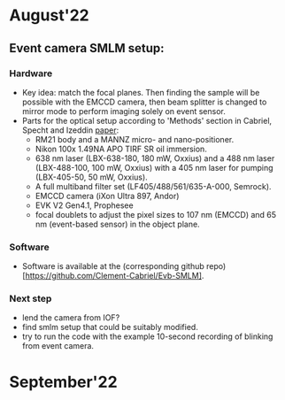 # August'22
## Event camera SMLM setup:
### Hardware
* Key idea: match the focal planes. Then finding the sample will be possible with the EMCCD camera, then beam splitter is changed to mirror mode to perform imaging solely on event sensor.
* Parts for the optical setup according to 'Methods' section in Cabriel, Specht and Izeddin [paper](https://doi.org/10.1101/2022.07.22.501162):
  *  RM21 body and a MANNZ micro- and nano-positioner. 
  *  Nikon 100x 1.49NA APO TIRF SR oil immersion. 
  *  638 nm laser (LBX-638-180, 180 mW, Oxxius) and a 488 nm
 laser (LBX-488-100, 100 mW, Oxxius) with a 405 nm laser for pumping (LBX-405-50, 50 mW, Oxxius).
  * A full multiband filter set (LF405/488/561/635-A-000, Semrock).
  * EMCCD camera (iXon Ultra 897, Andor)
  * EVK V2 Gen4.1, Prophesee
  * focal doublets to adjust the pixel sizes to 107 nm (EMCCD) and 65 nm (event-based sensor) in the object plane.
  
### Software
* Software is available at the (corresponding github repo)[https://github.com/Clement-Cabriel/Evb-SMLM].

### Next step
* lend the camera from IOF?
* find smlm setup that could be suitably modified.
* try to run the code with the example 10-second recording of blinking from event camera.

# September'22
